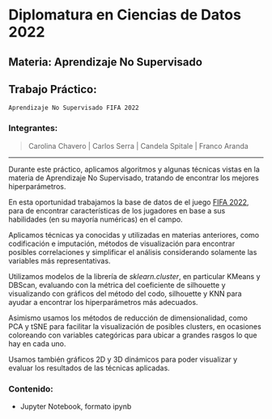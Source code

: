 # Diplomatura en Ciencias de Datos 2022
## **Materia: Aprendizaje No Supervisado**

## Trabajo Práctico:

    Aprendizaje No Supervisado FIFA 2022

### **Integrantes:**

>    Carolina Chavero | Carlos Serra | Candela Spitale | Franco Aranda
---

Durante este práctico, aplicamos algoritmos y algunas técnicas vistas en la materia de Aprendizaje No Supervisado, tratando de encontrar los mejores hiperparámetros.

En esta oportunidad trabajamos la base de datos de el juego [FIFA 2022](https://www.kaggle.com/datasets/stefanoleone992/fifa-22-complete-player-dataset), para de encontrar características de los jugadores en base a sus habilidades (en su mayoría numéricas) en el campo.

Aplicamos técnicas ya conocidas y utilizadas en materias anteriores, como codificación e imputación, métodos de visualización para encontrar posibles correlaciones y simplificar el análisis considerando solamente las variables más representativas.

Utilizamos modelos de la librería de *sklearn.cluster*, en particular KMeans y DBScan, evaluando con la métrica del coeficiente de silhouette y visualizando con gráficos del método del codo, silhouette y KNN para ayudar a encontrar los hiperparámetros más adecuados.

Asimismo usamos los métodos de reducción de dimensionalidad, como PCA y tSNE para facilitar la visualización de posibles clusters, en ocasiones coloreando con variables categóricas para ubicar a grandes rasgos lo que hay en cada uno.

Usamos también gráficos 2D y 3D dinámicos para poder visualizar y evaluar los resultados de las técnicas aplicadas.

### Contenido:

  *  Jupyter Notebook, formato ipynb
